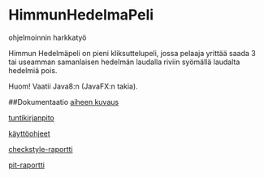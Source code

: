 ﻿# HimmunHedelmaPeli
ohjelmoinnin harkkatyö

Himmun Hedelmäpeli on pieni kliksuttelupeli, jossa pelaaja yrittää saada 3 tai useamman samanlaisen hedelmän laudalla riviin syömällä laudalta hedelmiä pois.

Huom! Vaatii Java8:n (JavaFX:n takia).


##Dokumentaatio
[aiheen kuvaus](/dokumentointi/aiheenKuvausJaRakenne.md)

[tuntikirjanpito](/dokumentointi/tuntikirjanpito.md)

[käyttöohjeet](/dokumentointi/kayttoohjeet.md)

[checkstyle-raportti](https://htmlpreview.github.io/?https://github.com/zirinna/HimmunHedelmaPeli/blob/master/dokumentointi/site/checkstyle.html)

[pit-raportti](https://htmlpreview.github.io/?https://github.com/zirinna/HimmunHedelmaPeli/blob/master/dokumentointi/pit/index.html)
